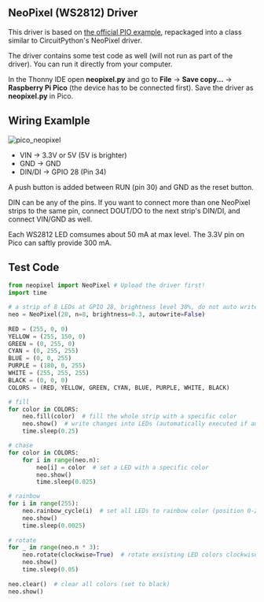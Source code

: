 ## NeoPixel (WS2812) Driver

This driver is based on [the official PIO example](https://github.com/raspberrypi/pico-micropython-examples/tree/master/pio/neopixel_ring), repackaged into a class similar to CircuitPython's NeoPixel driver.

The driver contains some test code as well (will not run as part of the driver). You can run it directly from your computer.

In the Thonny IDE open **neopixel.py** and go to **File** -> **Save copy...** -> **Raspberry Pi Pico** (the device has to be connected first). Save the driver as **neopixel.py** in Pico.

## Wiring Examlple

![pico_neopixel](https://user-images.githubusercontent.com/44191076/111096225-fc939700-8579-11eb-886a-1db53321a151.png)

* VIN -> 3.3V or 5V (5V is brighter)
* GND -> GND
* DIN/DI -> GPIO 28 (Pin 34)

A push button is added between RUN (pin 30) and GND as the reset button. 

DIN can be any of the pins. If you want to connect more than one NeoPixel strips to the same pin, connect DOUT/DO to the next strip's DIN/DI, and connect VIN/GND as well. 

Each WS2812 LED comsumes about 50 mA at max level. The 3.3V pin on Pico can saftly provide 300 mA.

## Test Code

```python
from neopixel import NeoPixel # Upload the driver first!
import time

# a strip of 8 LEDs at GPIO 28, brightness level 30%, do not auto write after any changes
neo = NeoPixel(28, n=8, brightness=0.3, autowrite=False)
    
RED = (255, 0, 0)
YELLOW = (255, 150, 0)
GREEN = (0, 255, 0)
CYAN = (0, 255, 255)
BLUE = (0, 0, 255)
PURPLE = (180, 0, 255)
WHITE = (255, 255, 255)
BLACK = (0, 0, 0)
COLORS = (RED, YELLOW, GREEN, CYAN, BLUE, PURPLE, WHITE, BLACK)

# fill
for color in COLORS:       
    neo.fill(color)  # fill the whole strip with a specific color
    neo.show()  # write changes into LEDs (automatically executed if autowrite=True)
    time.sleep(0.25)

# chase
for color in COLORS:       
    for i in range(neo.n):
        neo[i] = color  # set a LED with a specific color
        neo.show()
        time.sleep(0.025)

# rainbow
for i in range(255):
    neo.rainbow_cycle(i)  # set all LEDs to rainbow color (position 0-255)
    neo.show()
    time.sleep(0.0025)
    
# rotate
for _ in range(neo.n * 3):
    neo.rotate(clockwise=True)  # rotate exsisting LED colors clockwise or counter-clockwise
    neo.show()
    time.sleep(0.05)
        
neo.clear()  # clear all colors (set to black)
neo.show()
```
